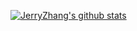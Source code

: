 [![JerryZhang's github stats](https://github-readme-stats.vercel.app/api?username=zhangjie2012&show_icons=true&theme=nord)](https://github.com/zhangjie2012)
